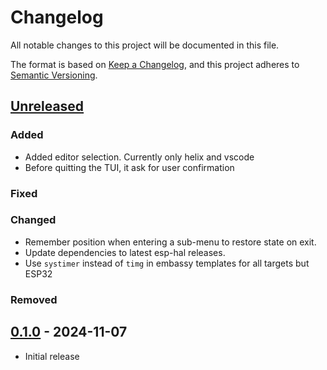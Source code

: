 # Changelog

All notable changes to this project will be documented in this file.

The format is based on [Keep a Changelog](https://keepachangelog.com/en/1.1.0/),
and this project adheres to [Semantic Versioning](https://semver.org/spec/v2.0.0.html).

## [Unreleased]

### Added
- Added editor selection. Currently only helix and vscode
- Before quitting the TUI, it ask for user confirmation

### Fixed

### Changed
- Remember position when entering a sub-menu to restore state on exit.
- Update dependencies to latest esp-hal releases.
- Use `systimer` instead of `timg` in embassy templates for all targets but ESP32

### Removed

## [0.1.0] - 2024-11-07

- Initial release

[Unreleased]: https://github.com/esp-rs/esp-generate/compare/v0.1.0...HEAD
[0.1.0]: https://github.com/esp-rs/esp-generate/releases/tag/v0.1.0

